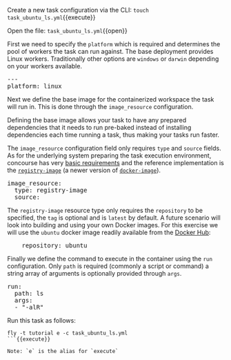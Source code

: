 Create a new task configuration via the CLI: `touch task_ubuntu_ls.yml`{{execute}}

Open the file: `task_ubuntu_ls.yml`{{open}}

First we need to specify the `platform` which is required and determines the pool of workers the task can run against. The base deployment provides Linux workers. Traditionally other options are `windows` or `darwin` depending on your workers available.

<pre class="file" data-filename="task_ubuntu_ls.yml" data-target="replace">---
platform: linux
</pre>

Next we define the base image for the containerized workspace the task will run in. This is done through the `image_resource` configuration. 

Defining the base image allows your task to have any prepared dependencies that it needs to run pre-baked instead of installing dependencies each time running a task, thus making your tasks run faster.

The `image_resource` configuration field only requires `type` and `source` fields. As for the underlying system preparing the task execution environment, concourse has very [basic requirements](https://concourse-ci.org/tasks.html#task-image-resource) and the reference implementation is the [`registry-image`](https://github.com/concourse/registry-image-resource) (a newer version of [`docker-image`](https://github.com/concourse/docker-image-resource)).

<pre class="file" data-filename="task_ubuntu_ls.yml" data-target="append">
image_resource:
  type: registry-image
  source:</pre>

The `registry-image` resource type only requires the `repository` to be specified, the `tag` is optional and is `latest` by default. A future scenario will look into building and using your own Docker images. For this exercise we will use the `ubuntu` docker image readily available from the [Docker Hub](https://hub.docker.com/_/ubuntu):

<pre class="file" data-filename="task_ubuntu_ls.yml" data-target="append">    repository: ubuntu
</pre>

Finally we define the command to execute in the container using the `run` configuration. Only `path` is required (commonly a script or command) a string array of arguments is optionally provided through `args`.

<pre class="file" data-filename="task_ubuntu_ls.yml" data-target="append">
run:
  path: ls
  args:
  - "-alR"
</pre>

Run this task as follows:

```
fly -t tutorial e -c task_ubuntu_ls.yml
```{{execute}}

Note: `e` is the alias for `execute`
